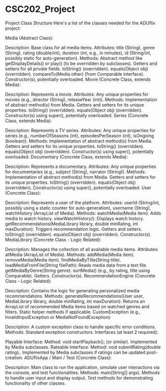 # CSC202_Project

Project Class Structure
Here's a list of the classes needed for the ADUflix project:

Media (Abstract Class):

Description: Base class for all media items.
Attributes: title (String), genre (String), rating (double/int), duration (int, e.g., in minutes), id (String/int, possibly static for auto-generation).
Methods:
Abstract method like getDisplayDetails() or play() (to be overridden by subclasses).
Getters and setters for all private fields.
toString() (overridden).
equals(Object obj) (overridden).
compareTo(Media other) (from Comparable interface).
Constructor(s), potentially overloaded.
Movie (Concrete Class, extends Media):

Description: Represents a movie.
Attributes: Any unique properties for movies (e.g., director (String), releaseYear (int)).
Methods:
Implementation of abstract method(s) from Media.
Getters and setters for its unique properties.
toString() (overridden).
equals(Object obj) (overridden).
Constructor(s) using super(), potentially overloaded.
Series (Concrete Class, extends Media):

Description: Represents a TV series.
Attributes: Any unique properties for series (e.g., numberOfSeasons (int), episodesPerSeason (int), isOngoing (boolean)).
Methods:
Implementation of abstract method(s) from Media.
Getters and setters for its unique properties.
toString() (overridden).
equals(Object obj) (overridden).
Constructor(s) using super(), potentially overloaded.
Documentary (Concrete Class, extends Media):

Description: Represents a documentary.
Attributes: Any unique properties for documentaries (e.g., subject (String), narrator (String)).
Methods:
Implementation of abstract method(s) from Media.
Getters and setters for its unique properties.
toString() (overridden).
equals(Object obj) (overridden).
Constructor(s) using super(), potentially overloaded.
User (Concrete Class):

Description: Represents a user of the platform.
Attributes: userId (String/int, possibly using a static counter for auto-generation), username (String), watchHistory (ArrayList of Media).
Methods:
watchMedia(Media item): Adds media to watch history.
viewWatchHistory(): Displays watch history.
getRecommendations(MediaLibrary library, double minRating, int maxDuration): Triggers recommendation logic.
Getters and setters.
toString() (overridden).
equals(Object obj) (overridden).
Constructor(s).
MediaLibrary (Concrete Class - Logic Related):

Description: Manages the collection of all available media items.
Attributes: allMedia (ArrayList of Media).
Methods:
addMedia(Media item).
removeMedia(Media item).
findMediaByTitle(String title).
loadMediaFromFile(String filePath): Reads media data from a text file.
getMediaByGenre(String genre).
sortMedia() (e.g., by rating, title using Comparable).
Getters.
Constructor(s).
RecommendationEngine (Concrete Class - Logic Related):

Description: Contains the logic for generating personalized media recommendations.
Methods:
generateRecommendations(User user, MediaLibrary library, double minRating, int maxDuration): Returns an ArrayList of recommended Media items based on watched genres and filters.
Static helper methods if applicable.
CustomException (e.g., InvalidInputException or MediaNotFoundException):

Description: A custom exception class to handle specific error conditions.
Methods: Standard exception constructors.
Interfaces (at least 2 required):

Playable Interface:
Method: void startPlayback(); (or similar). Implemented by Media subclasses.
Rateable Interface:
Method: void submitRating(double rating);. Implemented by Media subclasses if ratings can be updated post-creation.
ADUflixApp / Main / Test (Concrete Class):

Description: Main class to run the application, simulate user interactions via the console, and test functionalities.
Methods:
main(String[] args).
Methods to handle user input and display output.
Test methods for demonstrating functionality of other classes.

